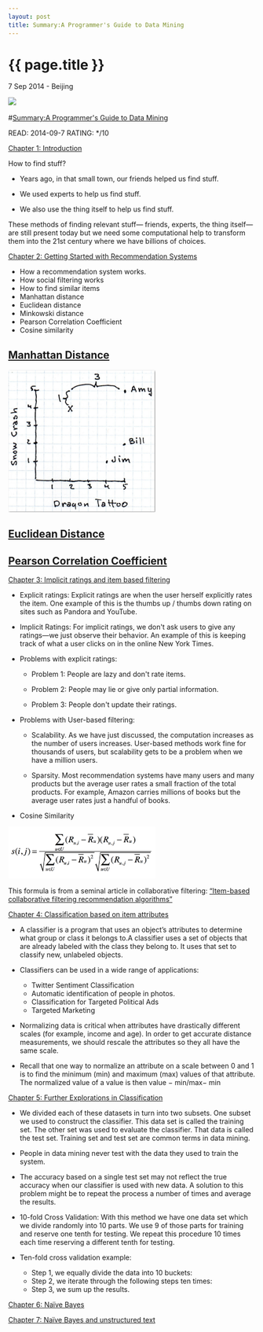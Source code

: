 ```yaml
---
layout: post
title: Summary:A Programmer's Guide to Data Mining
---
```


{{ page.title }}
================

<p class="meta">7 Sep 2014 - Beijing</p>



<img src="http://guidetodatamining.com/wp-content/uploads/2012/10/mozi.jpeg" width="200" />


#[Summary:A Programmer's Guide to Data Mining](http://guidetodatamining.com/)

READ: 2014-09-7 RATING: */10

[Chapter 1: Introduction](http://guidetodatamining.com/chapter-1/)

How to find stuff?

- Years ago, in that small town, our friends helped us find stuff. 

- We used experts to help us find stuff.

- We also use the thing itself to help us find stuff. 

These methods of finding relevant stuff— friends, experts, the thing itself—are still present today but we need some computational help to transform them into the 21st century where we have billions of choices.

[Chapter 2: Getting Started with Recommendation Systems](http://guidetodatamining.com/chapter-2/)

- How a recommendation system works.
- How social filtering works
- How to find similar items
- Manhattan distance
- Euclidean distance
- Minkowski distance
- Pearson Correlation Coefficient
- Cosine similarity

## [Manhattan Distance](http://en.wikipedia.org/wiki/Manhattan_distance)
<img src="/images/A Programmer's Guide To Data Mining/ManhattanDistance.jpg" width="300" />

## [Euclidean Distance](http://en.wikipedia.org/wiki/Euclidean_distance)

## [Pearson Correlation Coefficient]()

[Chapter 3: Implicit ratings and item based filtering](http://guidetodatamining.com/chapter-3/)

- Explicit ratings: Explicit ratings are when the user herself explicitly rates the item. One example of this is the thumbs up / thumbs down rating on sites such as Pandora and YouTube.
- Implicit Ratings: For implicit ratings, we don't ask users to give any ratings—we just observe their behavior. An example of this is keeping track of what a user clicks on in the online New York Times.


- Problems with explicit ratings:

	- Problem 1: People are lazy and don't rate items.

	- Problem 2: People may lie or give only partial information.

	- Problem 3: People don't update their ratings.

- Problems with User-based filtering:

	- Scalability. As we have just discussed, the computation increases as the number of users increases. User-based methods work fine for thousands of users, but scalability gets to be a problem when we have a million users.

	- Sparsity. Most recommendation systems have many users and many products but the average user rates a small fraction of the total products. For example, Amazon carries millions of books but the average user rates just a handful of books. 
	
- Cosine Similarity

<img src="/images/A Programmer's Guide To Data Mining/Cosine Similarity.jpg" width="300" />
	
This formula is from a seminal article in collaborative filtering: [“Item-based collaborative filtering recommendation algorithms”](http://www.grouplens.org/papers/pdf/www10_sarwar.pdf)

[Chapter 4: Classification based on item attributes](http://guidetodatamining.com/chapter-4/)

- A classifier is a program that uses an object’s attributes to determine what group or class it belongs to.A classifier uses a set of objects that are already labeled with the class they belong to. It uses that set to classify new, unlabeled objects. 

- Classifiers can be used in a wide range of applications:
	- Twitter Sentiment Classification
	- Automatic identification of people in photos.
	- Classification for Targeted Political Ads
	- Targeted Marketing
- Normalizing data is critical when attributes have drastically different scales (for example, income and age). In order to get accurate distance measurements, we should rescale the attributes so they all have the same scale.

- Recall that one way to normalize an attribute on a scale between 0 and 1 is to find the minimum (min) and maximum (max) values of that attribute. The normalized value of a value is then value − min/max− min


[Chapter 5: Further Explorations in Classification](http://guidetodatamining.com/chapter-5/)

- We divided each of these datasets in turn into two subsets. One subset we used to construct the classifier. This data set is called the training set. The other set was used to evaluate the classifier. That data is called the test set. Training set and test set are common terms in data mining.

- People in data mining never test with the data they used to train the system.

- The accuracy based on a single test set may not reflect the true accuracy when our classifier is used with new data. A solution to this problem might be to repeat the process a number of times and average the results. 

- 10-fold Cross Validation: With this method we have one data set which we divide randomly into 10 parts. We use 9 of those parts for training and reserve one tenth for testing. We repeat this procedure 10 times each time reserving a different tenth for testing.

- Ten-fold cross validation example:
	- Step 1, we equally divide the data into 10 buckets:
	- Step 2, we iterate through the following steps ten times:
	- Step 3, we sum up the results.

[Chapter 6: Naïve Bayes](http://guidetodatamining.com/chapter-6/)

[Chapter 7: Naïve Bayes and unstructured text](http://guidetodatamining.com/chapter-7/)
